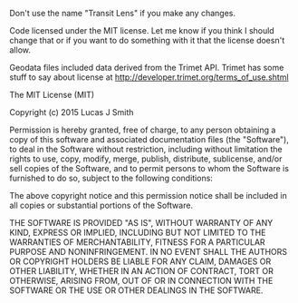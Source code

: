 Don't use the name "Transit Lens" if you make any changes.

Code licensed under the MIT license. Let me know if you think I should change that or if you want to do something with it that the license doesn't allow.

Geodata files included data derived from the Trimet API. Trimet has some stuff to say about license at http://developer.trimet.org/terms_of_use.shtml

The MIT License (MIT)

Copyright (c) 2015 Lucas J Smith

Permission is hereby granted, free of charge, to any person obtaining a copy
of this software and associated documentation files (the "Software"), to deal
in the Software without restriction, including without limitation the rights
to use, copy, modify, merge, publish, distribute, sublicense, and/or sell
copies of the Software, and to permit persons to whom the Software is
furnished to do so, subject to the following conditions:

The above copyright notice and this permission notice shall be included in all
copies or substantial portions of the Software.

THE SOFTWARE IS PROVIDED "AS IS", WITHOUT WARRANTY OF ANY KIND, EXPRESS OR
IMPLIED, INCLUDING BUT NOT LIMITED TO THE WARRANTIES OF MERCHANTABILITY,
FITNESS FOR A PARTICULAR PURPOSE AND NONINFRINGEMENT. IN NO EVENT SHALL THE
AUTHORS OR COPYRIGHT HOLDERS BE LIABLE FOR ANY CLAIM, DAMAGES OR OTHER
LIABILITY, WHETHER IN AN ACTION OF CONTRACT, TORT OR OTHERWISE, ARISING FROM,
OUT OF OR IN CONNECTION WITH THE SOFTWARE OR THE USE OR OTHER DEALINGS IN THE
SOFTWARE.
